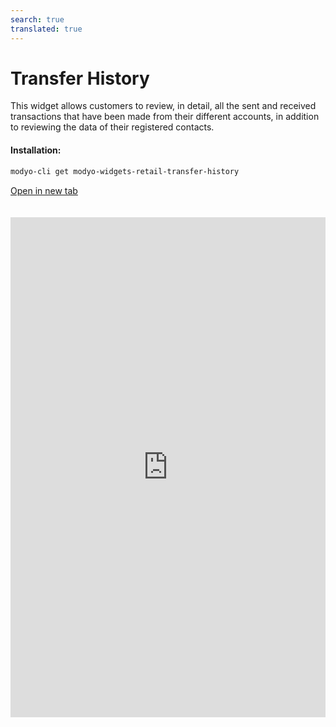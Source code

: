 ```yaml
---
search: true
translated: true
---
```


# Transfer History

This widget allows customers to review, in detail, all the sent and received transactions that have been made from their different accounts, in addition to reviewing the data of their registered contacts.

#### Installation:

```bash
modyo-cli get modyo-widgets-retail-transfer-history
```

[Open in new tab](https://widgets.modyo.com/retail/transfer-history)

<iframe id="widgetFrame" src="https://widgets.modyo.com/retail/transfer-history" width="100%"  frameBorder="0" style="min-height:800px;overflow:auto;margin-top:20px;"/>

| Feature                       | Description                                                                                                                                                                           |
| ----------------------------- | ------------------------------------------------------------------------------------------------------------------------------------------------------------------------------------- |
| Transfer History              | Displays the transaction details sent and received from the customer's account showing the corresponding transfer amount, the available balance, and the contact name.     |
| Third-party Transfers         | Filters the widget to only show information regarding transfers to third parties made by the customer.                                                                                |
| Transfers between my Accounts | Filters the widget to only show information regarding transfers made between the customer's own accounts.                                                                             |
| Contacts                      | Allows customers to review and edit contact information that are already entered in the customer's account. Displays information such as name, bank, account type and account number. |
| Add Contact                   | Add new destination accounts to Contacts. Includes fields to define the name, bank, account type, account number, ID and recipient's email.                                           |

<script>

  export default {
    mounted() {

      function setIframeHeightCO(id, ht) {
          var ifrm = document.getElementById(id);
          if(ifrm) {
            ifrm.style.height = ht + 4 + "px";
          }
      }
      // iframed document sends its height using postMessage
      function handleDocHeightMsg(e) {
          // check origin
          if ( e.origin === 'https://widgets.modyo.com' ) {
              // parse data
              var data = JSON.parse( e.data );

              console.log('data:', data)
              // check data object
              if ( data['docHeight'] ) {
                  setIframeHeightCO( 'widgetFrame', data['docHeight'] );
              } else {
                  setIframeHeightCO( 'widgetFrame', 700 );
              }
          }
      }

      // assign message handler
      if ( window.addEventListener ) {
          window.addEventListener('message', handleDocHeightMsg, false);
      }
    }
  }

</script>

